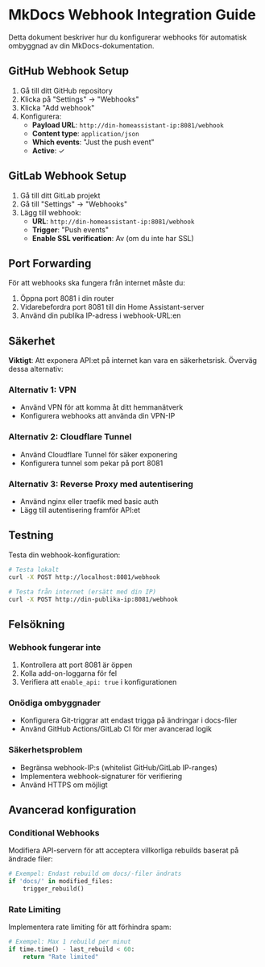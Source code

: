 # MkDocs Webhook Integration Guide

Detta dokument beskriver hur du konfigurerar webhooks för automatisk ombyggnad av din MkDocs-dokumentation.

## GitHub Webhook Setup

1. Gå till ditt GitHub repository
2. Klicka på "Settings" → "Webhooks"
3. Klicka "Add webhook"
4. Konfigurera:
   - **Payload URL**: `http://din-homeassistant-ip:8081/webhook`
   - **Content type**: `application/json`
   - **Which events**: "Just the push event"
   - **Active**: ✓

## GitLab Webhook Setup

1. Gå till ditt GitLab projekt
2. Gå till "Settings" → "Webhooks"
3. Lägg till webhook:
   - **URL**: `http://din-homeassistant-ip:8081/webhook`
   - **Trigger**: "Push events"
   - **Enable SSL verification**: Av (om du inte har SSL)

## Port Forwarding

För att webhooks ska fungera från internet måste du:

1. Öppna port 8081 i din router
2. Vidarebefordra port 8081 till din Home Assistant-server
3. Använd din publika IP-adress i webhook-URL:en

## Säkerhet

**Viktigt**: Att exponera API:et på internet kan vara en säkerhetsrisk. Överväg dessa alternativ:

### Alternativ 1: VPN
- Använd VPN för att komma åt ditt hemmanätverk
- Konfigurera webhooks att använda din VPN-IP

### Alternativ 2: Cloudflare Tunnel
- Använd Cloudflare Tunnel för säker exponering
- Konfigurera tunnel som pekar på port 8081

### Alternativ 3: Reverse Proxy med autentisering
- Använd nginx eller traefik med basic auth
- Lägg till autentisering framför API:et

## Testning

Testa din webhook-konfiguration:

```bash
# Testa lokalt
curl -X POST http://localhost:8081/webhook

# Testa från internet (ersätt med din IP)
curl -X POST http://din-publika-ip:8081/webhook
```

## Felsökning

### Webhook fungerar inte
1. Kontrollera att port 8081 är öppen
2. Kolla add-on-loggarna för fel
3. Verifiera att `enable_api: true` i konfigurationen

### Onödiga ombyggnader
- Konfigurera Git-triggrar att endast trigga på ändringar i docs-filer
- Använd GitHub Actions/GitLab CI för mer avancerad logik

### Säkerhetsproblem
- Begränsa webhook-IP:s (whitelist GitHub/GitLab IP-ranges)
- Implementera webhook-signaturer för verifiering
- Använd HTTPS om möjligt

## Avancerad konfiguration

### Conditional Webhooks
Modifiera API-servern för att acceptera villkorliga rebuilds baserat på ändrade filer:

```python
# Exempel: Endast rebuild om docs/-filer ändrats
if 'docs/' in modified_files:
    trigger_rebuild()
```

### Rate Limiting
Implementera rate limiting för att förhindra spam:

```python
# Exempel: Max 1 rebuild per minut
if time.time() - last_rebuild < 60:
    return "Rate limited"
```